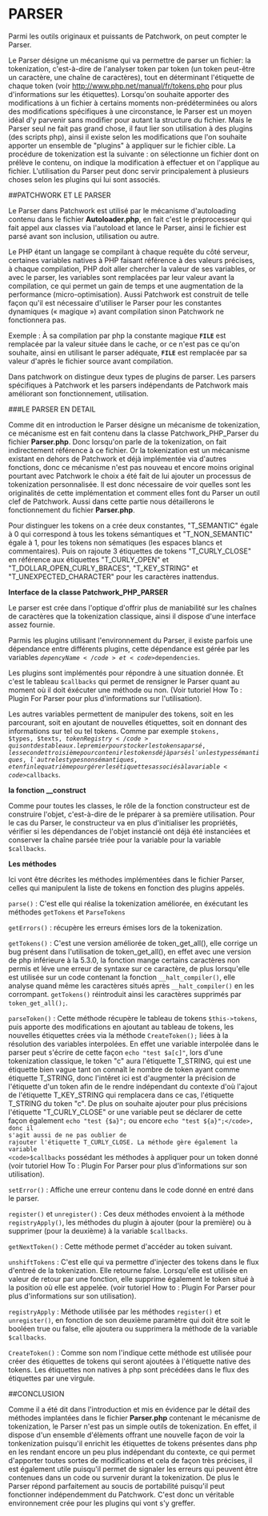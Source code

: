 PARSER
======

Parmi les outils originaux et puissants de Patchwork, on peut compter le
Parser.

Le Parser désigne un mécanisme qui va permettre de parser un fichier: la
tokenization, c'est-à-dire de l'analyser token par token (un token peut-être
un caractère, une chaîne de caractères), tout en déterminant
l'étiquette de chaque token (voir http://www.php.net/manual/fr/tokens.php pour
plus d'informations sur les étiquettes). Lorsqu'on souhaite
apporter des modifications à un fichier à certains moments non-prédéterminées
ou alors des modifications spécifiques à une circonstance, le Parser est un
moyen idéal d'y parvenir sans modifier pour autant la structure du fichier.
Mais le Parser seul ne fait pas grand chose, il faut lier son utilisation à des
plugins (des scripts php), ainsi il existe selon les modifications que l'on
souhaite apporter un ensemble de "plugins" à appliquer sur le fichier cible. La
procédure de tokenization est la suivante : on sélectionne un fichier dont on
prélève le contenu, on indique la modification à effectuer et on l'applique au
fichier. L'utilisation du Parser peut donc servir principalement à plusieurs
choses selon les plugins qui lui sont associés.

##PATCHWORK ET LE PARSER

Le Parser dans Patchwork est utilisé par le mécanisme d'autoloading contenu
dans le fichier **Autoloader.php**, en fait c'est le préprocesseur qui fait
appel aux classes via l'autoload et lance le Parser, ainsi le fichier est parsé
avant son inclusion, utilisation ou autre.

Le PHP étant un langage se compilant à chaque requête du côté serveur,
certaines variables natives à PHP faisant référence à des valeurs précises, à
chaque compilation, PHP doit aller chercher la valeur de ses variables, or
avec le parser, les variables sont remplacées par leur valeur avant la
compilation, ce qui permet un gain de temps et une augmentation de la
performance (micro-optimisation). Aussi Patchwork est construit de telle
façon qu'il est nécessaire d'utiliser le Parser pour les constantes dynamiques
(« magique ») avant compilation sinon Patchwork ne fonctionnera pas.

Exemple : À sa compilation par php la constante magique <code>__FILE__</code>
est remplacée par la valeur située dans le cache, or ce n'est pas ce qu'on
souhaite, ainsi en utilisant le parser adéquate, <code>__FILE__</code> est
remplacée par sa valeur d'après le fichier source avant compilation.

Dans patchwork on distingue deux types de plugins de parser. Les parsers
spécifiques à Patchwork et les parsers indépendants de Patchwork mais
améliorant son fonctionnement, utilisation.

###LE PARSER EN DETAIL

Comme dit en introduction le Parser désigne un mécanisme de tokenization, ce
mécanisme est en fait contenu dans la classe Patchwork_PHP_Parser du fichier
**Parser.php**. Donc lorsqu'on parle de la tokenization, on fait indirectement
référence à ce fichier.
Or la tokenization est un mécanisme existant en dehors de Patchwork et déjà
implémentée via d'autres fonctions, donc ce mécanisme n'est pas nouveau et
encore moins original pourtant avec Patchwork le choix a été fait de lui
ajouter un processus de tokenization personnalisée. Il est donc nécessaire de
voir quelles sont les originalités de cette implémentation et comment elles
font du Parser un outil clef de Patchwork. Aussi dans cette partie nous
détaillerons le fonctionnement du fichier **Parser.php**.

Pour distinguer les tokens on a crée deux constantes, "T_SEMANTIC" égale à 0
qui correspond à tous les tokens sémantiques et "T_NON_SEMANTIC" égale à 1,
pour les tokens non sématiques (les espaces blancs et commentaires). Puis on
rajoute 3 étiquettes de tokens "T_CURLY_CLOSE" en référence aux étiquettes
"T_CURLY_OPEN" et "T_DOLLAR_OPEN_CURLY_BRACES", "T_KEY_STRING" et
"T_UNEXPECTED_CHARACTER" pour les caractères inattendus. 

**Interface de la classe Patchwork_PHP_PARSER**

Le parser est crée dans l'optique d'offrir plus de maniabilité sur les chaînes
de caractères que la tokenization classique, ainsi il dispose d'une interface
assez fournie.

Parmis les plugins utilisant l'environnement du Parser, il existe parfois une
dépendance entre différents plugins, cette dépendance est gérée par les
variables <code>$depencyName</code> et <code>$dependencies</code>.

Les plugins sont implémentés pour répondre à une situation donnée. Et c'est le
tableau <code>$callbacks</code> qui permet de rensigner le Parser quant au
moment où il doit éxécuter une méthode ou non. (Voir tutoriel How To : Plugin
For Parser pour plus d'informations sur l'utilisation).

Les autres variables permettent de manipuler des tokens, soit en les
parcourant, soit en ajoutant de nouvelles étiquettes, soit en donnant des
informations sur tel ou tel tokens. Comme par exemple <code>$tokens, $types,
$texts, $tokenRegistry</code> qui sont des tableaux. le premier pour stocker
les tokens a parsé, les second et troisième pour contenir les tokens déjà
parsés l'un les types sémantiques, l'autre les types non sémantiques, et enfin
le quatrième pour gérer les étiquettes associés à la variable
<code>$callbacks</code>.

**la fonction __construct**

Comme pour toutes les classes, le rôle de la fonction constructeur est de
construire l'objet, c'est-à-dire de le préparer à sa première utilisation.
Pour le cas du Parser, le constructeur va en plus d'initialiser les propriétés,
vérifier si les dépendances de l'objet instancié ont déjà été instanciées et
conserver la chaîne parsée triée pour la variable pour la variable
<code>$callbacks</code>.

**Les méthodes**

Ici vont être décrites les méthodes implémentées dans le fichier Parser, celles
qui manipulent la liste de tokens en fonction des plugins appelés. 

<code>parse()</code> : C'est elle qui réalise la tokenization améliorée, en
éxécutant les méthodes <code>getTokens</code> et <code>ParseTokens</code>

<code>getErrors()</code> : récupère les erreurs émises lors de la tokenization.

<code>getTokens()</code> : C'est une version améliorée de token_get_all(), elle
corrige un bug présent dans l'utilisation de token_get_all(), en effet avec une
version de php inférieure à la 5.3.0, la fonction mange certains caractères
non permis et léve une erreur de syntaxe sur ce caractère, de plus lorsqu'elle
est utilisée sur un code contenant la fonction <code>__halt_compiler()</code>,
elle analyse quand même les caractères situés après
<code>__halt_compiler()</code> en les corrompant. <code>getTokens()</code>
réintroduit ainsi les caractères supprimés par <code>token_get_all();</code>.

<code>parseToken()</code> : Cette méthode récupère le tableau de tokens
<code>$this->tokens</code>, puis apporte des modifications en ajoutant au
tableau de tokens, les nouvelles étiquettes crées via la méthode
<code>CreateToken();</code> liées à la résolution des variables interpolées. En
effet une variable interpolée dans le parser peut s'écrire de cette façon
<code>echo "test $a[c]"</code>, lors d'une tokenization classique, le token "c"
aura l'étiquette T_STRING, qui est une étiquette bien vague tant on connaît le
nombre de token ayant comme étiquette T_STRING, donc l'intêret ici est
d'augmenter la précision de l'étiquette d'un token afin de le rendre
indépendant du contexte d'où l'ajout de l'étiquette T_KEY_STRING qui remplacera
dans ce cas, l'étiquette T_STRING du token "c". De plus on souhaite ajouter
pour plus précisions l'étiquette "T_CURLY_CLOSE" or une variable peut se
déclarer de cette façon également <code>echo "test {$a}";</code> ou encore
<code>echo "test ${a}";</code>, donc il s'agit aussi de ne pas oublier de
rajouter l'étiquette T_CURLY_CLOSE. La méthode gère également la variable
<code>$callbacks</code> possédant les méthodes à appliquer pour un token
donné (voir tutoriel How To : Plugin For Parser pour plus d'informations sur
son utilisation).

<code>setError()</code> : Affiche une erreur contenu dans le code donné en
entré dans le parser.

<code>register()</code> et <code>unregister()</code> : Ces deux méthodes
envoient à la méthode <code>registryApply()</code>, les méthodes du plugin à
ajouter (pour la première) ou à supprimer (pour la deuxième) à la variable
<code>$callbacks</code>.

<code>getNextToken()</code> : Cette méthode permet d'accéder au token suivant.

<code>unshiftTokens</code> : C'est elle qui va permettre d'injecter des tokens
dans le flux d'entreé de la tokenization. Elle retourne false. Lorsqu'elle est
utilisée en valeur de retour par une fonction, elle supprime également le
token situé à la position où elle est appelée. (voir tutoriel How to : Plugin
For Parser pour plus d'informations sur son utilisation).

<code>registryApply</code> : Méthode utilisée par les méthodes
<code>register()</code> et <code>unregister()</code>, en fonction de son
deuxième paramètre qui doit être soit le booléen true ou false, elle ajoutera
ou supprimera la méthode de la variable <code>$callbacks</code>.

<code>CreateToken()</code> : Comme son nom l'indique cette méthode est utilisée
pour créer des étiquettes de tokens qui seront ajoutées à l'étiquette native
des tokens. Les étiquettes non natives à php sont précédées dans le flux des
étiquettes par une virgule.

##CONCLUSION

Comme il a été dit dans l'introduction et mis en évidence par le détail des
méthodes implantées dans le fichier **Parser.php** contenant le mécanisme de
tokenization, le Parser n'est pas un simple outils de tokenization. En effet,
il dispose d'un ensemble d'élèments offrant une nouvelle façon de voir
la tonkenization puisqu'il enrichit les étiquettes de tokens présentes
dans php en les rendant encore un peu plus indépendant du contexte, ce
qui permet d'apporter toutes sortes de modifications et cela de façon
très précises, il est également utile puisqu'il permet de signaler les
erreurs qui peuvent être contenues dans un code ou survenir durant la
tokenization. De plus le Parser répond parfaitement au soucis de
portabilité puisqu'il peut fonctionner indépendemment du Patchwork.
C'est donc un véritable environnement crée pour les plugins qui vont
s'y greffer.	
